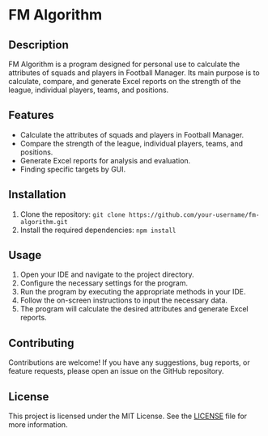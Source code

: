# FM Algorithm

## Description
FM Algorithm is a program designed for personal use to calculate the attributes of squads and players in Football Manager. Its main purpose is to calculate, compare, and generate Excel reports on the strength of the league, individual players, teams, and positions.

## Features
- Calculate the attributes of squads and players in Football Manager.
- Compare the strength of the league, individual players, teams, and positions.
- Generate Excel reports for analysis and evaluation.
- Finding specific targets by GUI.

## Installation
1. Clone the repository: `git clone https://github.com/your-username/fm-algorithm.git`
2. Install the required dependencies: `npm install`

## Usage
1. Open your IDE and navigate to the project directory.
2. Configure the necessary settings for the program.
3. Run the program by executing the appropriate methods in your IDE.
4. Follow the on-screen instructions to input the necessary data.
5. The program will calculate the desired attributes and generate Excel reports.

## Contributing
Contributions are welcome! If you have any suggestions, bug reports, or feature requests, please open an issue on the GitHub repository.

## License
This project is licensed under the MIT License. See the [LICENSE](./LICENSE) file for more information.